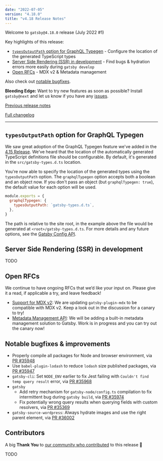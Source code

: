 ```yaml
---
date: "2022-07-05"
version: "4.18.0"
title: "v4.18 Release Notes"
---
```


Welcome to `gatsby@4.18.0` release (July 2022 #1)

Key highlights of this release:

- [`typesOutputPath` option for GraphQL Typegen](#typesoutputpath-option-for-graphql-typegen) - Configure the location of the generated TypeScript types
- [Server Side Rendering (SSR) in development](#server-side-rendering-ssr-in-development) - Find bugs & hydration errors more easily during `gatsby develop`
- [Open RFCs](#open-rfcs) - MDX v2 & Metadata management

Also check out [notable bugfixes](#notable-bugfixes--improvements).

**Bleeding Edge:** Want to try new features as soon as possible? Install `gatsby@next` and let us know if you have any [issues](https://github.com/gatsbyjs/gatsby/issues).

[Previous release notes](/docs/reference/release-notes/v4.17)

[Full changelog][full-changelog]

---

## `typesOutputPath` option for GraphQL Typegen

We saw great adoption of the GraphQL Typegen feature we've added in the [4.15 Release](/docs/reference/release-notes/v4.15/#graphql-typegen). We've heard that the location of the automatically generated TypeScript definitions file should be configurable. By default, it's generated in the `src/gatsby-types.d.ts` location.

You're now able to specify the location of the generated types using the `typesOutputPath` option. The `graphqlTypegen` option accepts both a boolean and an object now. If you don't pass an object (but `graphqlTypegen: true`), the default value for each option will be used.

```javascript:title=gatsby-config.js
module.exports = {
  graphqlTypegen: {
    typesOutputPath: `gatsby-types.d.ts`,
  },
}
```

The path is relative to the site root, in the example above the file would be generated at `<root>/gatsby-types.d.ts`. For more details and any future options, see the [Gatsby Config API](/docs/reference/config-files/gatsby-config/#graphqltypegen).

## Server Side Rendering (SSR) in development

TODO

## Open RFCs

We continue to have ongoing RFCs that we’d like your input on. Please give it a read, if applicable a try, and leave feedback!

- [Support for MDX v2](https://github.com/gatsbyjs/gatsby/discussions/25068): We are updating `gatsby-plugin-mdx` to be compatible with MDX v2. Keep a look out in the discussion for a canary to try!
- [Metadata Management API](https://github.com/gatsbyjs/gatsby/discussions/35841): We will be adding a built-in metadata management solution to Gatsby. Work is in progress and you can try out the canary now!

## Notable bugfixes & improvements

- Properly compile all packages for Node and browser environment, via [PR #35948](https://github.com/gatsbyjs/gatsby/pull/35948)
- Use `babel-plugin-lodash` to reduce `lodash` size published packages, via [PR #35947](https://github.com/gatsbyjs/gatsby/pull/35947)
- `gatsby-cli`: Set `NODE_ENV` earlier to fix Jest failing with `Couldn't find temp query result` error, via [PR #35968](https://github.com/gatsbyjs/gatsby/pull/35968)
- `gatsby`
  - Add retry mechanism for `gatsby-node/config.ts` compilation to fix intermittent bug during `gatsby build`, via [PR #35974](https://github.com/gatsbyjs/gatsby/pull/35974)
  - Fix potentially wrong query results when querying fields with custom resolvers, via [PR #35369](https://github.com/gatsbyjs/gatsby/pull/35369)
- `gatsby-source-wordpress`: Always hydrate images and use the right parent element, via [PR #36002](https://github.com/gatsbyjs/gatsby/pull/36002)

## Contributors

A big **Thank You** to [our community who contributed][full-changelog] to this release 💜

TODO

[full-changelog]: https://github.com/gatsbyjs/gatsby/compare/gatsby@4.18.0-next.0...gatsby@4.18.0
